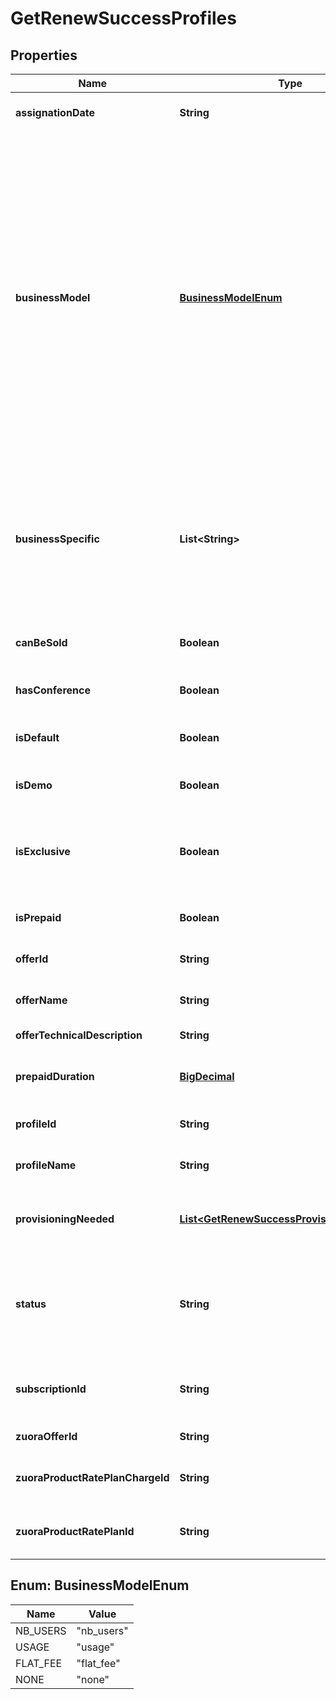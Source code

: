 

# GetRenewSuccessProfiles

## Properties

Name | Type | Description | Notes
------------ | ------------- | ------------- | -------------
**assignationDate** | **String** | Date when the subscription was attached to user profile | 
**businessModel** | [**BusinessModelEnum**](#BusinessModelEnum) | Indicates the business model associated to this offer (number of users, usage, ...) - &#x60;nb_users&#x60;: Licencing business model. Subscriptions having this business model are billed according to the number of users bought for it. - &#x60;usage&#x60;: Subscriptions having this business model are billed based on service consumption (whatever the number of users assigned to the subscription of this offer). - &#x60;flat_fee&#x60;: Subscriptions having this business model are billed based on a flat fee (same price each month for the company which subscribe to this offer). - &#x60;none&#x60;: no business model. Should be used for offers which are not sold (like Essential...). |  [optional]
**businessSpecific** | **List&lt;String&gt;** | Indicates if the subscription is related to specific(s) business (for verticals like HDS) - &#x60;NONE&#x60;: This subscription is used if the company does not have a businessSpecific field. - &#x60;HDS&#x60;: This subscription is used if the company have a businessSpecific HDS (HealthCare). |  [optional]
**canBeSold** | **Boolean** | Indicates if the offer is billed. &lt;br/&gt; Some offers will not be billed (Essential, Demo, ...). | 
**hasConference** | **Boolean** | Indicates if the profile contains conference services |  [optional]
**isDefault** | **Boolean** | Indicates if this profile is linked to user&#39;s company&#39;s subscription to default offer (i.e. Essential) | 
**isDemo** | **Boolean** | Indicates if the profile is linked to a demo subscription |  [optional]
**isExclusive** | **Boolean** | Indicates if the offer is exclusive for assignation to a user profile (if the user has already an exclusive offer assigned, it won&#39;t be possible to assign a second exclusive offer). |  [optional]
**isPrepaid** | **Boolean** | Indicates if the profile is linked to a prepaid subscription |  [optional]
**offerId** | **String** | Id of the Rainbow offer to which company subscription is attached | 
**offerName** | **String** | Name of the Rainbow offer to which company subscription is attached | 
**offerTechnicalDescription** | **String** | Offer technical description. |  [optional]
**prepaidDuration** | [**BigDecimal**](BigDecimal.md) | Prepaid subscription duration (in month). &lt;br/&gt;Only set if &#x60;isPrepaid&#x60; is true. |  [optional]
**profileId** | **String** | Id of the Rainbow profile to which company subscription is attached | 
**profileName** | **String** | Name of the Rainbow profile to which company subscription is attached | 
**provisioningNeeded** | [**List&lt;GetRenewSuccessProvisioningNeeded&gt;**](GetRenewSuccessProvisioningNeeded.md) | Array of Objects which indicates if account must be provisioned on other internal components when subscribing to this offer. |  [optional]
**status** | **String** | Status of the company subscription to which user profile is assigned &lt;br/&gt; &lt;br/&gt; Possible values: &lt;code&gt;active&lt;/code&gt;, &lt;code&gt;alerting&lt;/code&gt;, &lt;code&gt;hold&lt;/code&gt;, &lt;code&gt;terminated&lt;/code&gt; | 
**subscriptionId** | **String** | Id of company subscription to which user profile is assigned (one of the subscriptions available to user&#39;s company) | 
**zuoraOfferId** | **String** | ID of the related offer in Zuora (if offer can be sold) |  [optional]
**zuoraProductRatePlanChargeId** | **String** | ID of the ProductRatePlanChargeId used in Zuora (if offer can be sold) |  [optional]
**zuoraProductRatePlanId** | **String** | ID of the ProductRatePlanId to used in Zuora (if offer can be sold) |  [optional]



## Enum: BusinessModelEnum

Name | Value
---- | -----
NB_USERS | &quot;nb_users&quot;
USAGE | &quot;usage&quot;
FLAT_FEE | &quot;flat_fee&quot;
NONE | &quot;none&quot;



